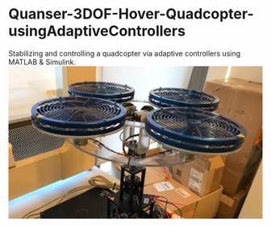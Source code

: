 # Quanser-3DOF-Hover-Quadcopter-usingAdaptiveControllers
Stabilizing and controlling a quadcopter via adaptive controllers using MATLAB &amp; Simulink.
![](/PHOTO2.jpg)
